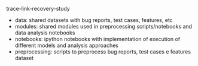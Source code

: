 trace-link-recovery-study

* data: shared datasets with bug reports, test cases, features, etc
* modules: shared modules used in preprocessing scripts/notebooks and data analysis notebooks
* notebooks: ipython notebooks with implementation of execution of different models and analysis approaches
* preprocessing: scripts to preprocess bug reports, test cases e features dataset